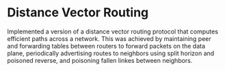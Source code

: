 # Distance Vector Routing

Implemented a version of a distance vector routing protocol that computes efficient paths across a network. This was achieved by maintaining peer and forwarding tables between routers to forward packets on the data plane, periodically advertising routes to neighbors using split horizon and poisoned reverse, and poisoning fallen linkes between neighbors. 


